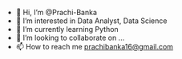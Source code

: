 - 👋 Hi, I’m @Prachi-Banka
- 👀 I’m interested in Data Analyst, Data Science
- 🌱 I’m currently learning Python
- 💞️ I’m looking to collaborate on ...
- 📫 How to reach me prachibanka16@gmail.com

<!---
Prachi-Banka/Prachi-Banka is a ✨ special ✨ repository because its `README.md` (this file) appears on your GitHub profile.
You can click the Preview link to take a look at your changes.
--->
